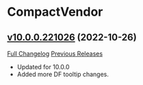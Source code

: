 # CompactVendor

## [v10.0.0.221026](https://github.com/Vladinator/wow-addon-compactvendor/tree/v10.0.0.221026) (2022-10-26)
[Full Changelog](https://github.com/Vladinator/wow-addon-compactvendor/compare/v9.2.7.221009...v10.0.0.221026) [Previous Releases](https://github.com/Vladinator/wow-addon-compactvendor/releases)

- Updated for 10.0.0  
- Added more DF tooltip changes.  
